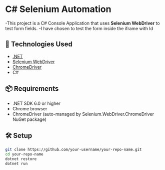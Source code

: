 # C# Selenium Automation

-This project is a C# Console Application that uses **Selenium WebDriver** to test form fields.
-I have chosen to test the form inside the iframe with Id

## 🚀 Technologies Used

- [.NET](https://dotnet.microsoft.com/)
- [Selenium WebDriver](https://www.selenium.dev/)
- [ChromeDriver](https://sites.google.com/a/chromium.org/chromedriver/)
- C#

## 📦 Requirements

- .NET SDK 6.0 or higher
- Chrome browser
- ChromeDriver (auto-managed by Selenium.WebDriver.ChromeDriver NuGet package)

## 🛠 Setup

   ```bash
   git clone https://github.com/your-username/your-repo-name.git
   cd your-repo-name
   dotnet restore
   dotnet run

